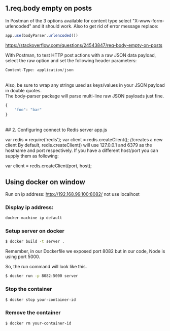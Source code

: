 ## 1.req.body empty on posts

In Postman of the 3 options available for content type select "X-www-form-urlencoded" and it should work.
Also to get rid of error message replace:

```javascript
app.use(bodyParser.urlencoded())
```

https://stackoverflow.com/questions/24543847/req-body-empty-on-posts

With Postman, to test HTTP post actions with a raw JSON data payload, select the raw option and set the following header parameters:

```javascript
Content-Type: application/json
```
<br/>
Also, be sure to wrap any strings used as keys/values in your JSON payload in double quotes.<br/>
The body-parser package will parse multi-line raw JSON payloads just fine.<br/>

```javascript
{
    "foo": "bar"
}
```
<br/>
## 2. Configuring connect to Redis server
app.js

var redis = require('redis');
var client = redis.createClient(); //creates a new client
By default, redis.createClient() will use 127.0.0.1 and 6379 as the hostname and port respectively. If you have a different host/port you can supply them as following:

var client = redis.createClient(port, host);

## Using docker on window
Run on ip address: http://192.168.99.100:8082/ not use localhost

### Display ip address: 
```bash
docker-machine ip default
```

### Setup server on docker
```bash
$ docker build -t server .
```

Remember, in our Dockerfile we exposed port 8082 but in our code, Node is using port 5000.

So, the run command will look like this. 

```bash
$ docker run -p 8082:5000 server
```

### Stop the container

```bash
$ docker stop your-container-id
```
### Remove the container

```bash
$ docker rm your-container-id
```
